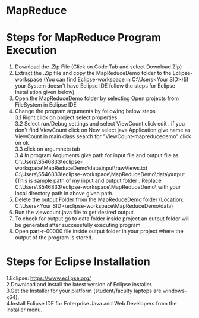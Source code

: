 # MapReduce

# Steps for MapReduce Program Execution

1. Download the .Zip File (Click on Code Tab and select Download Zip)
2. Extract the .Zip file and copy the MapReduceDemo folder to the Eclipse-workspace (You can find Eclipse-workspace in C:\Users\<Your SID>\)(if your System doesn't have Eclipse IDE follow the steps for Eclipse Installation given below)
3. Open the MapReduceDemo folder  by  selecting Open projects from FileSystem in Eclipse IDE
4. Change the program arguments by following below steps <br>
    3.1 Right click on project  select properties <br>
    3.2 Select run/Debug settings and  select ViewCount click edit . if you don't find ViewCount click on New select java Application give name as ViewCount in main class search for  "ViewCount-mapreducedemo" click on ok  <br>
    3.3 click on argumnets tab <br> 
    3.4 In program Arguments give path for input file and output file as C:\Users\S546833\eclipse-workspace\MapReduceDemo\data\input\rawViews.txt                    C:\Users\S546833\eclipse-workspace\MapReduceDemo\data\output (This is sample path of my input and output folder . Replace  C:\Users\S546833\eclipse-workspace\MapReduceDemo\ with your local directory path in above given path.
5. Delete the output Folder from the MapReduceDemo folder (Location: C:\Users\<Your SID>\eclipse-workspace\MapReduceDemo\data)
6. Run the viewcount.java file to get desired output
7. To check for output go to data folder inside project an output folder will be generated after successfully executing program 
8. Open part-r-00000 file inside output folder in your project where the output of the program is stored.


# Steps for Eclipse Installation
1.Eclipse: https://www.eclipse.org/ <br>
2.Download and install the latest version of Eclipse installer. <br>
3.Get the Installer for your platform (student/faculty laptops are windows-x64). <br>
4.Install Eclipse IDE for Enterprise Java and Web Developers from the installer menu. <br>

